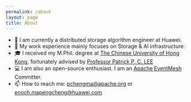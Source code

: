 ```yaml
---
permalink: /about
layout: page
title: About
---
```


- 🔭 I am currently a distributed storage algorithm engineer at Huawei.
- 🌱 My work experience mainly focuses on Storage & AI infrastructure.
- 🎓 I received my M.Phil. degree at [The Chinese University of Hong Kong](https://www.cuhk.edu.hk/english/index.html), fortunately advised by [Professor Patrick P. C. LEE](http://www.cse.cuhk.edu.hk/~pclee/www/index.html)
- 💻 I am also an open-source enthusiast. I am an [Apache EventMesh](https://github.com/apache/incubator-eventmesh) Committer.
- 📫 How to reach me: pchengma@apache.org or enoch.mapengcheng@huawei.com
